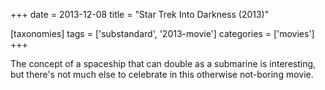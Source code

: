 +++
date = 2013-12-08
title = "Star Trek Into Darkness (2013)"

[taxonomies]
tags = ['substandard', '2013-movie']
categories = ['movies']
+++

The concept of a spaceship that can double as a submarine is
interesting, but there\'s not much else to celebrate in this otherwise
not-boring movie.
